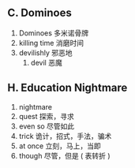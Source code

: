 
## C. Dominoes

1. Dominoes 多米诺骨牌
2. killing time 消磨时间
3. devilishly 邪恶地
   1. devil 恶魔


## H. Education Nightmare

1. nightmare
2. quest 探索，寻求
3. even so 尽管如此
4. trick 诡计，招式，手法，骗术
5. at once 立刻，马上，当即
6. though 尽管，但是 ( 表转折 )



